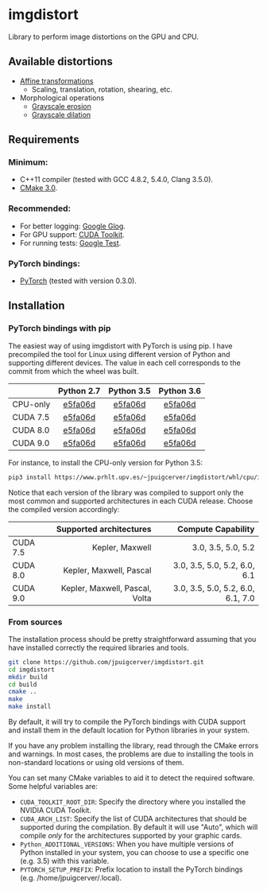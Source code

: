 # imgdistort
Library to perform image distortions on the GPU and CPU.

## Available distortions
- [Affine transformations](https://en.wikipedia.org/wiki/Affine_transformation)
  + Scaling, translation, rotation, shearing, etc.
- Morphological operations
  + [Grayscale erosion](https://en.wikipedia.org/wiki/Erosion_(morphology))
  + [Grayscale dilation](https://en.wikipedia.org/wiki/Dilation_(morphology))
  
## Requirements

### Minimum:
- C++11 compiler (tested with GCC 4.8.2, 5.4.0, Clang 3.5.0).
- [CMake 3.0](https://cmake.org/).

### Recommended:
- For better logging: [Google Glog](https://github.com/google/glog).
- For GPU support: [CUDA Toolkit](https://developer.nvidia.com/cuda-zone).
- For running tests: [Google Test](https://github.com/google/googletest).

### PyTorch bindings:
- [PyTorch](http://pytorch.org/) (tested with version 0.3.0).
  
## Installation

### PyTorch bindings with pip

The easiest way of using imgdistort with PyTorch is using pip. I have 
precompiled the tool for Linux using different version of Python
and supporting different devices. The value in each cell corresponds to 
the commit from which the wheel was built.

|          | Python 2.7 | Python 3.5 | Python 3.6 |
|----------|:----------:|:----------:|:----------:|
| CPU-only | [e5fa06d](https://www.prhlt.upv.es/~jpuigcerver/imgdistort/whl/cpu/imgdistort_pytorch-0.1.0+e5fa06d-cp27-cp27mu-linux_x86_64.whl) | [e5fa06d](https://www.prhlt.upv.es/~jpuigcerver/imgdistort/whl/cpu/imgdistort_pytorch-0.1.0+e5fa06d-cp35-cp35m-linux_x86_64.whl) | [e5fa06d](https://www.prhlt.upv.es/~jpuigcerver/imgdistort/whl/cpu/imgdistort_pytorch-0.1.0+e5fa06d-cp36-cp36m-linux_x86_64.whl) |
| CUDA 7.5 | [e5fa06d](https://www.prhlt.upv.es/~jpuigcerver/imgdistort/whl/cu75/imgdistort_pytorch_cu75-0.1.0+e5fa06d-cp27-cp27mu-linux_x86_64.whl) | [e5fa06d](https://www.prhlt.upv.es/~jpuigcerver/imgdistort/whl/cu75/imgdistort_pytorch_cu75-0.1.0+e5fa06d-cp35-cp35m-linux_x86_64.whl) | [e5fa06d](https://www.prhlt.upv.es/~jpuigcerver/imgdistort/whl/cu75/imgdistort_pytorch_cu75-0.1.0+e5fa06d-cp36-cp36m-linux_x86_64.whl) |
| CUDA 8.0 | [e5fa06d](https://www.prhlt.upv.es/~jpuigcerver/imgdistort/whl/cu80/imgdistort_pytorch_cu80-0.1.0+e5fa06d-cp27-cp27mu-linux_x86_64.whl) | [e5fa06d](https://www.prhlt.upv.es/~jpuigcerver/imgdistort/whl/cu80/imgdistort_pytorch_cu80-0.1.0+e5fa06d-cp35-cp35m-linux_x86_64.whl) | [e5fa06d](https://www.prhlt.upv.es/~jpuigcerver/imgdistort/whl/cu80/imgdistort_pytorch_cu80-0.1.0+e5fa06d-cp36-cp36m-linux_x86_64.whl) |
| CUDA 9.0 | [e5fa06d](https://www.prhlt.upv.es/~jpuigcerver/imgdistort/whl/cu90/imgdistort_pytorch_cu90-0.1.0+e5fa06d-cp27-cp27mu-linux_x86_64.whl) | [e5fa06d](https://www.prhlt.upv.es/~jpuigcerver/imgdistort/whl/cu90/imgdistort_pytorch_cu90-0.1.0+e5fa06d-cp35-cp35m-linux_x86_64.whl) | [e5fa06d](https://www.prhlt.upv.es/~jpuigcerver/imgdistort/whl/cu90/imgdistort_pytorch_cu90-0.1.0+e5fa06d-cp36-cp36m-linux_x86_64.whl) |

For instance, to install the CPU-only version for Python 3.5:
```bash
pip3 install https://www.prhlt.upv.es/~jpuigcerver/imgdistort/whl/cpu/imgdistort_pytorch-0.1.0+e5fa06d-cp35-cp35m-linux_x86_64.whl
```

Notice that each version of the library was compiled to support only the most
common and supported architectures in each CUDA release. 
Choose the compiled version accordingly:

|          | Supported architectures        | Compute Capability                |
|----------|-------------------------------:|----------------------------------:|
| CUDA 7.5 | Kepler, Maxwell                | 3.0, 3.5, 5.0, 5.2                |
| CUDA 8.0 | Kepler, Maxwell, Pascal        | 3.0, 3.5, 5.0, 5.2, 6.0, 6.1      |
| CUDA 9.0 | Kepler, Maxwell, Pascal, Volta | 3.0, 3.5, 5.0, 5.2, 6.0, 6.1, 7.0 |

### From sources

The installation process should be pretty straightforward assuming that you
have installed correctly the required libraries and tools.

```bash
git clone https://github.com/jpuigcerver/imgdistort.git
cd imgdistort
mkdir build
cd build
cmake ..
make
make install
```

By default, it will try to compile the PyTorch bindings with CUDA support and
install them in the default location for Python libraries in your system.

If you have any problem installing the library, read through the CMake errors
and warnings. In most cases, the problems are due to installing the tools in
non-standard locations or using old versions of them.

You can set many CMake variables to aid it to detect the required software.
Some helpful variables are:

- `CUDA_TOOLKIT_ROOT_DIR`: Specify the directory where you installed the
  NVIDIA CUDA Toolkit.
- `CUDA_ARCH_LIST`: Specify the list of CUDA architectures that should be
  supported during the compilation. By default it will use "Auto", which will
  compile _only_ for the architectures supported by your graphic cards.
- `Python_ADDITIONAL_VERSIONS`: When you have multiple versions of Python
  installed in your system, you can choose to use a specific one (e.g. 3.5)
  with this variable.
- `PYTORCH_SETUP_PREFIX`: Prefix location to install the PyTorch bindings
  (e.g. /home/jpuigcerver/.local).
  
